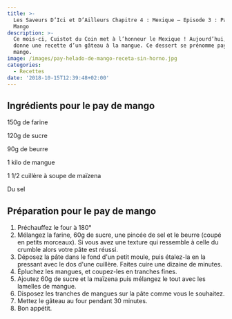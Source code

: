 ```yaml
---
title: >-
  Les Saveurs D’Ici et D’Ailleurs Chapitre 4 : Mexique – Episode 3 : Pay de
  Mango
description: >-
  Ce mois-ci, Cuistot du Coin met à l’honneur le Mexique ! Aujourd’hui, on vous
  donne une recette d’un gâteau à la mangue. Ce dessert se prénomme pay de
  mango. 
image: /images/pay-helado-de-mango-receta-sin-horno.jpg
categories:
  - Recettes
date: '2018-10-15T12:39:48+02:00'
---
```

## Ingrédients pour le pay de mango 

150g de farine

120g de sucre

90g de beurre

1 kilo de mangue

1 1/2 cuillère à soupe de maïzena 

Du sel



## Préparation pour le pay de mango

1. Préchauffez le four à 180°
2. Mélangez la farine, 60g de sucre, une pincée de sel et le beurre (coupé en petits morceaux). Si vous avez une texture qui ressemble à celle du crumble alors votre pâte est réussi.
3. Déposez la pâte dans le fond d'un petit moule, puis étalez-la en la pressant avec le dos d'une cuillère. Faites cuire une dizaine de minutes.
4. Épluchez les mangues, et coupez-les en tranches fines. 
5. Ajoutez 60g de sucre et la maïzena puis mélangez le tout avec les lamelles de mangue.
6. Disposez les tranches de mangues sur la pâte comme vous le souhaitez.
7. Mettez le gâteau au four pendant 30 minutes.
8. Bon appétit.
